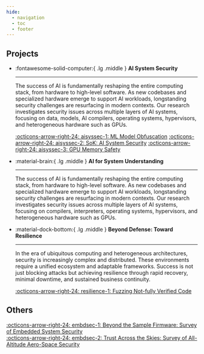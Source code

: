 ```yaml
---
hide:
  - navigation
  - toc
  - footer
---
```


<style>
  /* Hide this page's first H1 */
  .md-typeset h1:first-of-type { display: none !important; }
  /* Optional: hide the floating action buttons next to the H1 */
  .md-content__button { display: none !important; }
</style>

## Projects

<div class="grid cards" markdown>

-   :fontawesome-solid-computer:{ .lg .middle } __AI System Security__

    ---

    The success of AI is fundamentally reshaping the entire computing stack,
    from hardware to high-level software. As new codebases and specialized
    hardware emerge to support AI workloads, longstanding security challenges
    are resurfacing in modern contexts. Our research investigates security
    issues across multiple layers of AI systems, focusing on data, models, AI
    compilers, operating systems, hypervisors, and heterogeneous hardware such
    as GPUs.

    [:octicons-arrow-right-24: aisyssec-1: ML Model Obfuscation](ai-syssec.md#machine-learning-model-obfuscation)
    [:octicons-arrow-right-24: aisyssec-2: SoK: AI System Security]()
    [:octicons-arrow-right-24: aisyssec-3: GPU Memory Safety]()

-   :material-brain:{ .lg .middle } __AI for System Understanding__

    ---

    The success of AI is fundamentally reshaping the entire computing stack,
    from hardware to high-level software. As new codebases and specialized
    hardware emerge to support AI workloads, longstanding security challenges
    are resurfacing in modern contexts. Our research investigates security
    issues across multiple layers of AI systems, focusing on compilers,
    interpreters, operating systems, hypervisors, and heterogeneous hardware
    such as GPUs.

    <!-- [:octicons-arrow-right-24: Customization](#) -->

-   :material-dock-bottom:{ .lg .middle } __Beyond Defense: Toward Resilience__

    ---

    In the era of ubiquitous computing and heterogeneous architectures, security
    is increasingly complex and distributed. These environments require a
    unified ecosystem and adaptable frameworks. Success is not just blocking
    attacks but achieving resilience through rapid recovery, minimal downtime,
    and sustained business continuity.

    [:octicons-arrow-right-24: resilience-1: Fuzzing Not-fully Verified Code]()

    <!-- [:octicons-arrow-right-24: License](#) -->

</div>

## Others

[:octicons-arrow-right-24: embdsec-1: Beyond the Sample Firmware: Survey of Embedded System Security](surveys.md/#beyond-the-sample-firmware-survey-of-embedded-system-security)  
[:octicons-arrow-right-24: embdsec-2: Trust Across the Skies: Survey of All-Altitude Aero-Space Security](surveys.md/#trust-across-the-skies-survey-of-all-altitude-aero-space-security)  
<!-- [:octicons-arrow-right-24: Hacking Culture](surveys.md#hacking-culture) -->

<!--
<details>
<summary>Academic Family Tree of Computer Science Scholars</summary>
<div style="margin-top:1em; margin-bottom:1em; margin-left:2em">
</div>
</details>

<details>
<summary>Lines of Code on Earth</summary>
<div style="margin-top:1em; margin-bottom:1em; margin-left:2em">
</div>
</details>
-->
